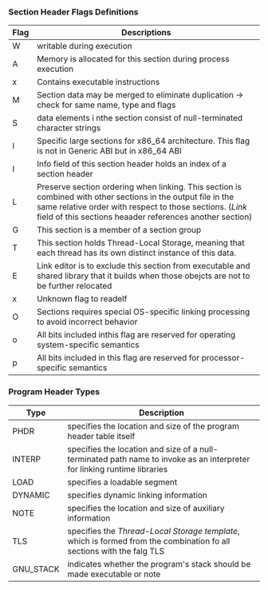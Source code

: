 ### Section Header Flags Definitions

|Flag|Descriptions|
|---|---|
|W|writable during execution|
|A|Memory is allocated for this section during process execution|
|x|Contains executable instructions|
|M|Section data may be merged to eliminate duplication -> check for same name, type and flags|
|S|data elements i nthe section consist of null-terminated character strings|
|l|Specific large sections for x86_64 architecture. This flag is not in Generic ABI but in x86_64 ABI|
|I|Info field of this section header holds an index of a section header|
|L|Preserve section ordering when linking. This section is combined with other sections in the output file in the same relative order with respect to those sections. (*Link* field of this sections heaader references another section)|
|G|This section is a member of a section group|
|T|This section holds Thread-Local Storage, meaning that each thread has its own distinct instance of this data.|
|E|Link editor is to exclude this section from executable and shared library that it builds when those obejcts are not to be further relocated|
|x|Unknown flag to readelf|
|O|Sections requires special OS-specific linking processing to avoid incorrect behavior|
|o|All bits included inthis flag are reserved for operating system-specific semantics|
|p|All bits included in this flag are reserved for processor-specific semantics|

### Program Header Types
|Type|Description|
|---|---|
|PHDR|specifies the location and size of the program header table itself|
|INTERP|specifies the location and size of a null-terminated path name to invoke as an interpreter for linking runtime libraries|
|LOAD|specifies a loadable segment|
|DYNAMIC|specifies dynamic linking information|
|NOTE|specifies the location and size of auxiliary information|
|TLS|specifies the *Thread-Local Storage template*, which is formed from the combination fo all sections with the falg TLS|
|GNU_STACK|indicates whether the program's stack should be made executable or note|
